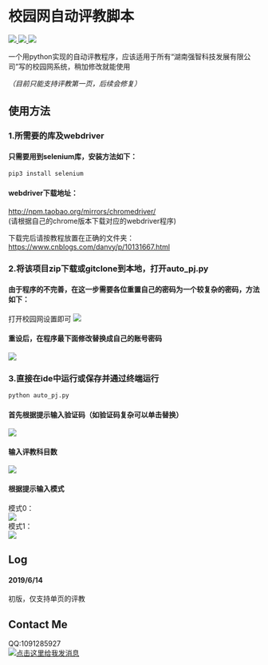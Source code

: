 # 校园网自动评教脚本

<p align="left">
    <a href="">
        <img src="https://img.shields.io/badge/状态-持续更新中-brightgreen.svg">
        </a>
    <a href="https://github.com/python/cpython">
        <img src="https://img.shields.io/badge/Python-3.7-blue.svg">
        </a>
    <a href="https://github.com/alexischiang/myWeiboSpider/stargazers">
        <img src="https://img.shields.io/github/stars/alexischiang/myWeiboSpider.svg?logo=github">
        </a>
</p>

一个用python实现的自动评教程序，应该适用于所有“湖南强智科技发展有限公司”写的校园网系统，稍加修改就能使用

*（目前只能支持评教第一页，后续会修复）*

## 使用方法
### 1.所需要的库及webdriver
#### 只需要用到selenium库，安装方法如下：
```bash
pip3 install selenium
```
#### webdriver下载地址：
http://npm.taobao.org/mirrors/chromedriver/
<br>(请根据自己的chrome版本下载对应的webdriver程序)

下载完后请按教程放置在正确的文件夹：<br>
https://www.cnblogs.com/danvy/p/10131667.html

### 2.将该项目zip下载或gitclone到本地，打开auto_pj.py
#### 由于程序的不完善，在这一步需要各位重置自己的密码为一个较复杂的密码，方法如下：
打开校园网设置即可
![](https://i.loli.net/2019/06/14/5d03a9766145e91953.png)
#### 重设后，在程序最下面修改替换成自己的账号密码
![](https://i.loli.net/2019/06/14/5d03a953bfc6194185.png)

### 3.直接在ide中运行或保存并通过终端运行
```bash
python auto_pj.py
```
#### 首先根据提示输入验证码（如验证码复杂可以单击替换）
![](https://i.loli.net/2019/06/14/5d03a962d1caf34485.png)
#### 输入评教科目数
![](http://kan.027cgb.com/623423/Inkednum_LI.jpg)
#### 根据提示输入模式
模式0：<br>
![](http://kan.027cgb.com/623423/mode0.PNG)<br>
模式1：<br>
![](http://kan.027cgb.com/623423/mode1.PNG)

## Log
#### 2019/6/14
初版，仅支持单页的评教

## Contact Me
QQ:1091285927<br>
<a target="_blank" href="http://wpa.qq.com/msgrd?v=3&uin=&site=qq&menu=yes"><img border="0" src="http://wpa.qq.com/pa?p=2::52" alt="点击这里给我发消息" title="点击这里给我发消息"/></a>
